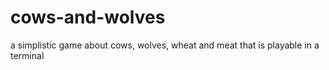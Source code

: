 # cows-and-wolves
a simplistic game about cows, wolves, wheat and meat that is playable in a terminal
